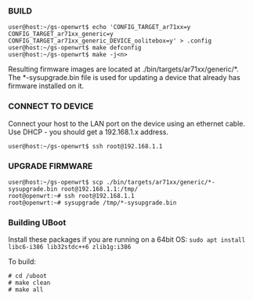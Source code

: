 ### BUILD
```
user@host:~/gs-openwrt$ echo 'CONFIG_TARGET_ar71xx=y
CONFIG_TARGET_ar71xx_generic=y
CONFIG_TARGET_ar71xx_generic_DEVICE_oolitebox=y' > .config
user@host:~/gs-openwrt$ make defconfig
user@host:~/gs-openwrt$ make -j<n>
```
Resulting firmware images are located at ./bin/targets/ar71xx/generic/*.  
The *-sysupgrade.bin file is used for updating a device that already has firmware installed on it.


### CONNECT TO DEVICE
Connect your host to the LAN port on the device using an ethernet cable.  Use DHCP - you should get a 192.168.1.x address.
```
user@host:~/gs-openwrt$ ssh root@192.168.1.1
```

### UPGRADE FIRMWARE
```
user@host:~/gs-openwrt$ scp ./bin/targets/ar71xx/generic/*-sysupgrade.bin root@192.168.1.1:/tmp/
root@openwrt:~# ssh root@192.168.1.1
root@openwrt:~# sysupgrade /tmp/*-sysupgrade.bin
```

### Building UBoot
Install these packages if you are running on a 64bit OS:
`sudo apt install libc6-i386 lib32stdc++6 zlib1g:i386`

To build:

```
# cd /uboot
# make clean
# make all
```

